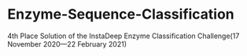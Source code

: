 # Enzyme-Sequence-Classification
4th Place Solution of the InstaDeep Enzyme Classification Challenge(17 November 2020—22 February 2021)
